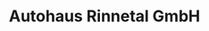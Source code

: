 ---
title: "Autohaus Rinnetal GmbH"
url: /rudolstadt/autohaus-rinnetal-gmbh-breitscheidstrasse/
shop: Autohaus
---